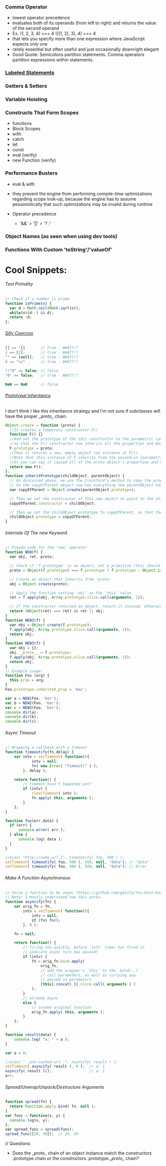 ### Comma Operator
- lowest operator precedence
- evaluates both of its operands (from left to right) and returns the value of the second operand
- Ex. (1, 2, 3, 4) === 4
      (((1, 2), 3), 4) === 4
- that lets you specify more than one expression where JavaScript expects only one
- rarely essential but often useful and just occasionally downright elegant
- Good Quote: Semicolons partition statements. Comma operators partition expressions within statements.

### [Labeled Statements](https://github.com/getify/You-Dont-Know-JS/blob/master/types%20&%20grammar/ch5.md#contextual-rules)

### Getters & Setters

### Variable Hoisting

### Constructs That Form Scopes
  - functions
  - Block Scopes
  - with
  - catch
  - let
  - const
  - eval (verify)
  - new Function (verify)

### Performance Busters
  - eval & with
  - they prevent the engine from performing compile-time optimizations regarding scope look-up, because the engine has to assume pessimistically that such optimizations may be invalid during runtime

- Operator precedence
  - '&&' > '||' > '? :'

### Object Names (as seen when using dev tools)

### Functions With Custom 'toString'/'valueOf'



# Cool Snippets:
###### Test Primality
```javascript
// Check if a number is prime
function isPrime(n) {
  var d = Math.ceil(Math.sqrt(n));
  while(n%(d--) && d);
  return !d;
};
```

###### [Silly Coercion](https://github.com/getify/You-Dont-Know-JS/blob/master/types%20&%20grammar/ch4.md#false-y-comparisons)
```javascript
[] == ![]       // true - WHAT?!?
2 == [2];       // true - WHAT?!?
"" == [null];   // true - WHAT?!?
0 == "\n"       // true - WHAT?!?

!!"0" == false; // false
"0" == false;   // true - WHAT?!?

NaN == NaN      // false
```

###### [Prototypal Inheritance](http://javascriptissexy.com/oop-in-javascript-what-you-need-to-know/)
I don't think I like this inheritance strategy and I'm not sure if subclasses will have the proper *\__proto\__* chain.
```javascript
Object.create = function (proto) {
  //It creates a temporary constructor F()
  function F() {}
  //And set the prototype of the this constructor to the parametric (passed-in) proto object
  //so that the F() constructor now inherits all the properties and methods of proto
  F.prototype = proto;
  //Then it returns a new, empty object (an instance of F())
  //Note that this instance of F inherits from the passed-in (parametric object) proto object.
  //Or you can say it copied all of the proto object's properties and methods
  return new F();
};
function inheritPrototype(childObject, parentObject) {
  // As discussed above, we use the Crockford’s method to copy the properties and methods from the parentObject onto the childObject
  // So the copyOfParent object now has everything the parentObject has
  var copyOfParent = Object.create(parentObject.prototype);

  // Then we set the constructor of this new object to point to the childObject, since it was overwritten by Object.create()
  copyOfParent.constructor = childObject;

  // Then we set the childObject prototype to copyOfParent, so that the childObject can in turn inherit everything from copyOfParent (from parentObject)
  childObject.prototype = copyOfParent;
}
```

###### Internals Of The *new* Keyword
```javascript
// Pseudo-code for the 'new' operator
function NEW(f) {
  var obj, ret, proto;

  // Check if 'f.prototype' is an object, not a primitive (this should only happen if f.prototype was overwritten)
  proto = Object(f.prototype) === f.prototype ? f.prototype : Object.prototype;

  // Create an object that inherits from 'proto'
  obj = Object.create(proto);

  // Apply the function setting 'obj' as the 'this' value
  ret = f.apply(obj, Array.prototype.slice.call(arguments, 1));

  // If the constructor returned an object, return it instead. Otherwise, return the constructed object.
  return (Object(ret) === ret) && ret || obj;
}
function NEW2(f) {
  var obj = Object.create(f.prototype);
  f.apply(obj, Array.prototype.slice.call(arguments, 1));
  return obj;
}
function NEW3(f) {
  var obj = {};
  obj.__proto__ = f.prototype;
  f.apply(obj, Array.prototype.slice.call(arguments, 1));
  return obj;
}
// Example usage:
function Foo (arg) {
  this.prop = arg;
}
Foo.prototype.inherited_prop = 'baz';

var a = NEW(Foo, 'bar');
var b = NEW2(Foo, 'bar');
var c = NEW3(Foo, 'bar');
console.dir(a);
console.dir(b);
console.dir(c);
```

###### Async Timeout
```javascript
// Wrapping a callback with a timeout
function timeoutify(fn,delay) {
    var intv = setTimeout( function(){
            intv = null;
            fn( new Error( "Timeout!" ) );
        }, delay );

    return function() {
        // timeout hasn't happened yet?
        if (intv) {
            clearTimeout( intv );
            fn.apply( this, arguments );
        }
    };
}

function foo(err,data) {
  if (err) {
      console.error( err );
  } else {
      console.log( data );
  }
}

//ajax( "http://some.url.1", timeoutify( foo, 500 ) );
setTimeout( timeoutify( foo, 500 ), 450, null, "data"); // "data"
setTimeout( timeoutify( foo, 500 ), 550, null, "data"); // Error
```

###### Make A Function Asynchronous
```javascript
// Force a function to be async (https://github.com/getify/You-Dont-Know-JS/blob/master/async%20&%20performance/ch2.md)
// Note: I mostly understand how this works.
function asyncify(fn) {
    var orig_fn = fn,
        intv = setTimeout( function(){
            intv = null;
            if (fn) fn();
        }, 0 );

    fn = null;

    return function() {
        // firing too quickly, before `intv` timer has fired to
        // indicate async turn has passed?
        if (intv) {
            fn = orig_fn.bind.apply(
                orig_fn,
                // add the wrapper's `this` to the `bind(..)`
                // call parameters, as well as currying any
                // passed in parameters
                [this].concat( [].slice.call( arguments ) )
            );
        }
        // already async
        else {
            // invoke original function
            orig_fn.apply( this, arguments );
        }
    };
}

function result(data) {
    console.log( "a: " + a );
}

var a = 0;

//ajax( "..pre-cached-url..", asyncify( result ) );
setTimeout( asyncify( result ), 0 );  // a: 1
asyncify( result )();                 // a: 1
a++;
```

###### Spread/Unwrap/Unpack/Destructure Arguments
```javascript
function spread(fn) {
  return Function.apply.bind( fn, null );
}
var func = function(x, y) {
  console.log(x, y);
};
var spread_func = spread(func);
spread_func([20, 30]);  // 20, 30
```


// Questions
- Does the \__proto\__ chain of an object instance match the constructors .prototype chain or the constructors .prototype.\__proto\__ chain?
